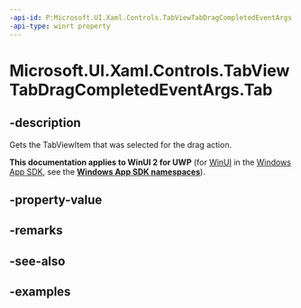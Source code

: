 ```yaml
---
-api-id: P:Microsoft.UI.Xaml.Controls.TabViewTabDragCompletedEventArgs.Tab
-api-type: winrt property
---
```


# Microsoft.UI.Xaml.Controls.TabViewTabDragCompletedEventArgs.Tab

<!--
public Microsoft.UI.Xaml.Controls.TabViewItem Tab { get; }
-->

## -description

Gets the TabViewItem that was selected for the drag action.

**This documentation applies to WinUI 2 for UWP** (for [WinUI](/windows/apps/winui/winui3/) in the [Windows App SDK](/windows/apps/windows-app-sdk/), see the **[Windows App SDK namespaces](/windows/windows-app-sdk/api/winrt/)**).

## -property-value

## -remarks

## -see-also

## -examples

